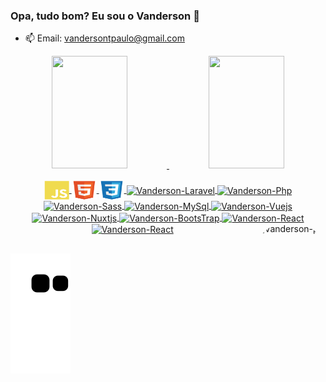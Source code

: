 ### Opa, tudo bom? Eu sou o Vanderson 👋

- 📫 Email: vandersontpaulo@gmail.com

<div align="center">
    <a href="https://github.com/VandersonT">
    <img height="180em" width="49%" src="https://github-readme-stats.vercel.app/api?username=VandersonT&show_icons=true&theme=algolia&include_all_commits=true&count_private=true"/>
    <img height="180em" width="49%" src="https://github-readme-stats.vercel.app/api/top-langs/?username=VandersonT&layout=compact&langs_count=7&theme=nightowl"/>
</div>
  
<div style="display: inline_block" align="center"><br>
    <img align="center" alt="Vanderson-Js" height="30" width="40" src="https://raw.githubusercontent.com/devicons/devicon/master/icons/javascript/javascript-plain.svg">
    <img align="center" alt="Vanderson-HTML" height="30" width="40" src="https://raw.githubusercontent.com/devicons/devicon/master/icons/html5/html5-original.svg">
    <img align="center" alt="Vanderson-CSS" height="30" width="40" src="https://raw.githubusercontent.com/devicons/devicon/master/icons/css3/css3-original.svg">
    <img align="center" alt="Vanderson-Laravel" height="30" width="40" src="https://cdn.jsdelivr.net/gh/devicons/devicon/icons/laravel/laravel-plain.svg">
    <img align="center" alt="Vanderson-Php" height="30" width="40" src="https://cdn.jsdelivr.net/gh/devicons/devicon/icons/php/php-original.svg">
    <img align="center" alt="Vanderson-Sass" height="30" width="40" src="https://cdn.jsdelivr.net/gh/devicons/devicon/icons/sass/sass-original.svg">
    <img align="center" alt="Vanderson-MySql" height="30" width="40" src="https://cdn.jsdelivr.net/gh/devicons/devicon/icons/mysql/mysql-original.svg">
    <img align="center" alt="Vanderson-Vuejs" height="30" width="40" src="https://cdn.jsdelivr.net/gh/devicons/devicon/icons/vuejs/vuejs-original.svg">
    <img align="center" alt="Vanderson-Nuxtjs" height="30" width="40" src="https://cdn.jsdelivr.net/gh/devicons/devicon/icons/nuxtjs/nuxtjs-original-wordmark.svg">
    <img align="center" alt="Vanderson-BootsTrap" height="30" width="40" src="https://cdn.jsdelivr.net/gh/devicons/devicon/icons/bootstrap/bootstrap-plain.svg">
      <img align="center" alt="Vanderson-React" height="30" width="40" src="https://cdn.jsdelivr.net/gh/devicons/devicon/icons/react/react-original.svg">
      <img align="center" alt="Vanderson-React" height="30" width="40" src="https://cdn.jsdelivr.net/gh/devicons/devicon/icons/typescript/typescript-original.svg">
      <img align="right" alt="Vanderson-pic" height="150" style="border-radius:50px;" src="https://blog.csptecnologia.com/wp-content/uploads/2021/03/AnyConv.com__coder-illustration.png">
</div>
  
  ##

![Snake animation](https://github.com/VandersonT/VandersonT/blob/output/github-contribution-grid-snake.svg)
